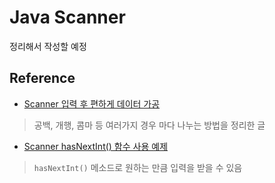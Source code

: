 # Java Scanner

정리해서 작성할 예정

## Reference

- [Scanner 입력 후 편하게 데이터 가공](https://1nyoung.tistory.com/14?category=738465)  

> 공백, 개행, 콤마 등 여러가지 경우 마다 나누는 방법을 정리한 글  

- [Scanner hasNextInt() 함수 사용 예제](https://yeolco.tistory.com/133)  
  
> `hasNextInt()` 메소드로 원하는 만큼 입력을 받을 수 있음  
